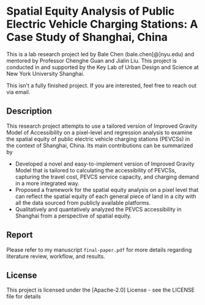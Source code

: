 # Spatial Equity Analysis of Public Electric Vehicle Charging Stations: A Case Study of Shanghai, China

This is a lab research project led by Bale Chen (bale.chen[@]nyu.edu) and mentored by Professor Chenghe Guan and Jialin Liu. This project is conducted in and supported by the Key Lab of Urban Design and Science at New York University Shanghai.

This isn't a fully finished project. If you are interested, feel free to reach out via email.

## Description

This research project attempts to use a tailored version of Improved Gravity Model of Accessibility on a pixel-level and regression analysis to examine the spatial equity of public electric vehicle charging stations (PEVCSs) in the context of Shanghai, China. Its main contributions can be summarized by

* Developed a novel and easy-to-implement version of Improved Gravity Model that is tailored to calculating the accessibility of PEVCSs, capturing the travel cost, PEVCS service capacity, and charging demand in a more integrated way.
* Proposed a framework for the spatial equity analysis on a pixel level that can reflect the spatial equity of each general piece of land in a city with all the data sourced from publicly available platforms.
* Qualitatively and quantatively analyzed the PEVCS accessibility in Shanghai from a perspective of spatial equity.

## Report

Please refer to my manuscript `final-paper.pdf` for more details regarding literature review, workflow, and results.

## License

This project is licensed under the [Apache-2.0] License - see the LICENSE file for details
